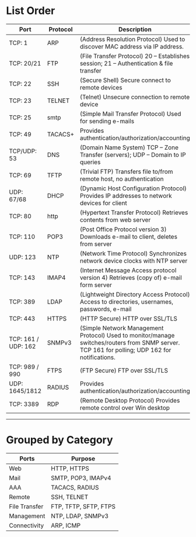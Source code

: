 # List Order
Port | Protocol | Description
--- | --- | ---
TCP: 1 | ARP | (Address Resolution Protocol) Used to discover MAC address via IP address.
TCP: 20/21 | FTP | (File Transfer Protocol) 20 – Establishes session; 21 – Authentication & file transfer
TCP: 22 | SSH | (Secure Shell) Secure connect to remote devices
TCP: 23 | TELNET | (Telnet) Unsecure connection to remote device
TCP: 25 | smtp | (Simple Mail Transfer Protocol) Used for sending e-mails
TCP: 49 | TACACS+ | Provides authentication/authorization/accounting
TCP/UDP: 53 | DNS | (Domain Name System) TCP – Zone Transfer (servers); UDP – Domain to IP queries
TCP: 69 | TFTP | (Trivial FTP) Transfers file to/from remote host, no authentication
UDP: 67/68 | DHCP | (Dynamic Host Configuration Protocol) Provides IP addresses to network devices for client
TCP: 80 | http | (Hypertext Transfer Protocol) Retrieves contents from web server
TCP: 110 | POP3 | (Post Office Protocol version 3) Downloads e-mail to client, deletes from server
UDP: 123 | NTP | (Network Time Protocol) Synchronizes network device clocks with NTP server
TCP: 143 | IMAP4 | (Internet Message Access protocol version 4) Retrieves (copy of) e-mail form server
TCP: 389 | LDAP | (Lightweight Directory Access Protocol) Access to directories, usernames, passwords, e-mail
TCP: 443 | HTTPS | (HTTP Secure) HTTP over SSL/TLS
TCP: 161 / UDP: 162 | SNMPv3 | (Simple Network Management Protocol) Used to monitor/manage switches/routers from SNMP server. TCP 161 for polling; UDP 162 for notifications.
TCP: 989 / 990 | FTPS | (FTP Secure) FTP over SSL/TLS
UDP: 1645/1812 | RADIUS | Provides authentication/authorization/accounting
TCP: 3389 | RDP | (Remote Desktop Protocol) Provides remote control over Win desktop

---

# Grouped by Category

Ports | Purpose
--- | ---
Web | HTTP, HTTPS
Mail | SMTP, POP3, IMAPv4
AAA | TACACS, RADIUS
Remote | SSH, TELNET
File Transfer | FTP, TFTP, SFTP, FTPS
Management | NTP, LDAP, SNMPv3
Connectivity | ARP, ICMP